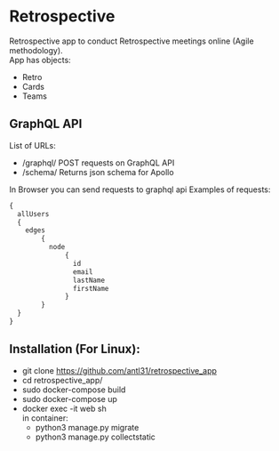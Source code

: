 # Retrospective 
Retrospective app to conduct Retrospective meetings online (Agile methodology).  
App has objects:
* Retro
* Cards
* Teams

GraphQL API
-------------------------------------------------------
List of URLs:
- /graphql/ POST requests on GraphQL API
- /schema/ Returns json schema for Apollo

In Browser you can send  requests to graphql api
Examples of requests:
```graphql
{  
  allUsers  
  {  
    edges
        {  
          node  
              {  
                id  
                email  
                lastName  
                firstName        
              }  
        } 
  }  
}  
```

## Installation (For Linux):

* git clone https://github.com/antl31/retrospective_app
* cd retrospective_app/
* sudo docker-compose build 
* sudo docker-compose up
* docker exec -it web sh  
in container:
  *  python3 manage.py migrate
  * python3 manage.py collectstatic
